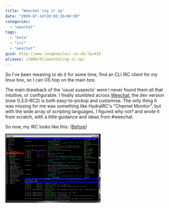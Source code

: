 ```yaml
---
title: "Weechat'ing it up"
date: "2009-07-14T20:00:26+00:00"
categories: 
  - "weechat"
tags: 
  - "beta"
  - "irc"
  - "weechat"
guid: http://www.longbowslair.co.uk/?p=439
aliases: /2009/07/weechating-it-up/
---
```


So I've been meaning to do it for some time, find an CLI IRC client for my linux box, so I can OS hop on the main box.

The main drawback of the 'usual suspects' were I never found them all that intuitive, or configurable. I finally stumbled across [Weechat](http://weechat.flashtux.org/), the dev version (now 0.3.0-RC2) is both easy-to-pickup and customise. The only thing it was missing for me was something like HydraIRC's "Channel Monitor", but with the wide array of scripting languages, I figured why not? and wrote it from scratch, with a little guidance and ideas from #weechat.

So now, my IRC looks like this:
([Before](/wp-content/uploads/2009/07/irc-before.png))

[![Weechat](images/irc-after-300x216.png "Weechat")](/wp-content/uploads/2009/07/irc-after.png)

